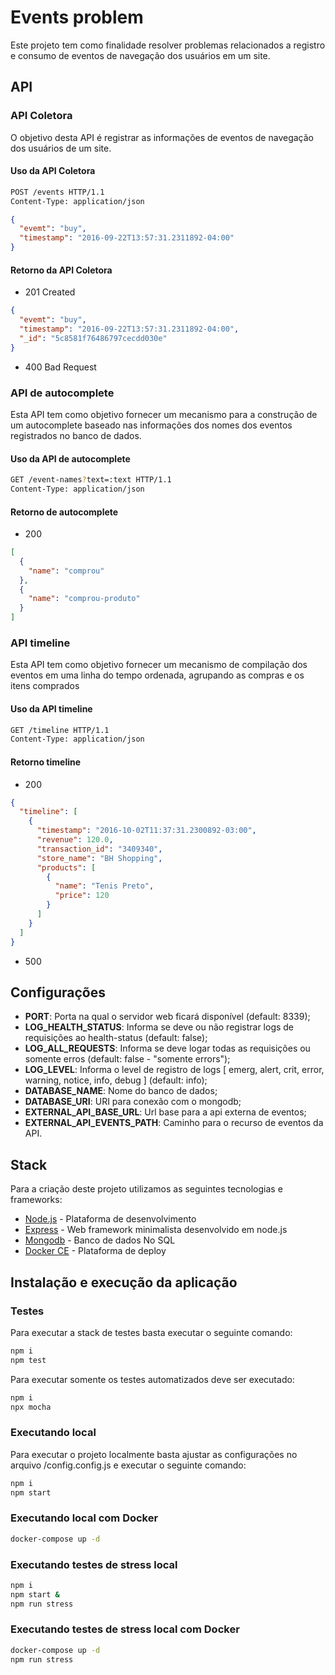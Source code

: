 # Events problem

Este projeto tem como finalidade resolver problemas relacionados a registro e consumo de eventos de navegação dos usuários em um site.


## API

### API Coletora

O objetivo desta API é registrar as informações de eventos de navegação dos usuários de um site.

#### Uso da API Coletora

```sh
POST /events HTTP/1.1
Content-Type: application/json
```

```json
{
  "evemt": "buy",
  "timestamp": "2016-09-22T13:57:31.2311892-04:00"
}
```

#### Retorno da API Coletora

- 201   Created

```json
{
  "evemt": "buy",
  "timestamp": "2016-09-22T13:57:31.2311892-04:00",
  "_id": "5c8581f76486797cecdd030e"
}
```

- 400   Bad Request

### API de autocomplete

Esta API tem como objetivo fornecer um mecanismo para a construção de um autocomplete baseado nas informações dos nomes dos eventos registrados no banco de dados.

#### Uso da API de autocomplete

```sh
GET /event-names?text=:text HTTP/1.1
Content-Type: application/json
```

#### Retorno de autocomplete

- 200

```json
[
  {
    "name": "comprou"
  },
  {
    "name": "comprou-produto"
  }
]
```

### API timeline

Esta API tem como objetivo fornecer um mecanismo de compilação dos eventos em uma linha do tempo ordenada, agrupando as compras e os itens comprados

#### Uso da API timeline

```sh
GET /timeline HTTP/1.1
Content-Type: application/json
```

#### Retorno timeline

- 200

```json
{
  "timeline": [
    {
      "timestamp": "2016-10-02T11:37:31.2300892-03:00",
      "revenue": 120.0,
      "transaction_id": "3409340",
      "store_name": "BH Shopping",
      "products": [
        {
          "name": "Tenis Preto",
          "price": 120
        }
      ]
    }
  ]
}
```

- 500

## Configurações

- **PORT**: Porta na qual o servidor web ficará disponível (default: 8339);
- **LOG_HEALTH_STATUS**: Informa se deve ou não registrar logs de requisições ao health-status (default: false);
- **LOG_ALL_REQUESTS**: Informa se deve logar todas as requisições ou somente erros (default: false - "somente errors");
- **LOG_LEVEL**: Informa o level de registro de logs [ emerg, alert, crit, error, warning, notice, info, debug ] (default: info);
- **DATABASE_NAME**: Nome do banco de dados;
- **DATABASE_URI**: URI para conexão com o mongodb;
- **EXTERNAL_API_BASE_URL**: Url base para a api externa de eventos;
- **EXTERNAL_API_EVENTS_PATH**: Caminho para o recurso de eventos da API.

## Stack

Para a criação deste projeto utilizamos as seguintes tecnologias e frameworks:

- [Node.js] - Plataforma de desenvolvimento
- [Express] - Web framework minimalista desenvolvido em node.js
- [Mongodb] - Banco de dados No SQL
- [Docker CE] - Plataforma de deploy

## Instalação e execução da aplicação

### Testes

Para executar a stack de testes basta executar o seguinte comando:

```sh
npm i
npm test
```

Para executar somente os testes automatizados deve ser executado:

```sh
npm i
npx mocha
```

### Executando local

Para executar o projeto localmente basta ajustar as configurações no arquivo /config.config.js e executar o seguinte comando:

```sh
npm i
npm start
```

### Executando local com Docker

```sh
docker-compose up -d
```

### Executando testes de stress local

```sh
npm i
npm start &
npm run stress
```

### Executando testes de stress local com Docker

```sh
docker-compose up -d
npm run stress
```


  [Node.js]: <https://nodejs.org>
  [express]: <http://expressjs.com>
  [Mongodb]: <https://www.mongodb.com/>
  [Docker CE]: <https://www.docker.com/>